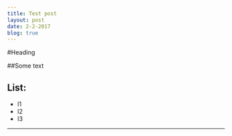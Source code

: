 ```yaml
---
title: Test post
layout: post
date: 2-2-2017
blog: true
---
```


#Heading

##Some text

List:
---
- l1
- l2
- l3
---
